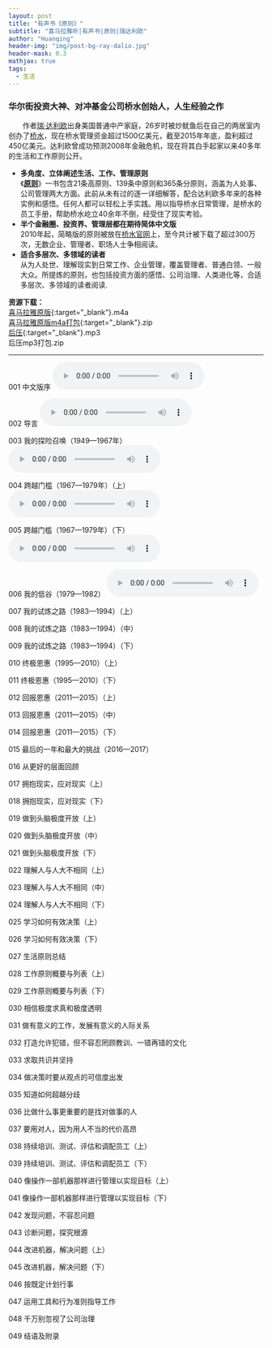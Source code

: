 ```yaml
---
layout: post
title: "有声书《原则》"
subtitle: "喜马拉雅听|有声书|原则|瑞达利欧"
author: "Huanqing"
header-img: "img/post-bg-ray-dalio.jpg"
header-mask: 0.3
mathjax: true
tags:
  - 生活
---
```


### 华尔街投资大神、对冲基金公司桥水创始人，人生经验之作  
　　作者[瑞·达利欧](https://en.wikipedia.org/wiki/Ray_Dalio)出身美国普通中产家庭，26岁时被炒鱿鱼后在自己的两居室内创办了[桥水](https://en.wikipedia.org/wiki/Bridgewater_Associates)，现在桥水管理资金超过1500亿美元，截至2015年年底，盈利超过450亿美元。达利欧曾成功预测2008年金融危机，现在将其白手起家以来40多年的生活和工作原则公开。

- **多角度、立体阐述生活、工作、管理原则**  
《**[原则](https://www.principles.com/)**》一书包含21条高原则、139条中原则和365条分原则，涵盖为人处事、公司管理两大方面。此前从未有过的逐一详细解答，配合达利欧多年来的各种实例和感悟。任何人都可以轻松上手实践。用以指导桥水日常管理，是桥水的员工手册，帮助桥水屹立40余年不倒，经受住了现实考验。
- **半个金融圈、投资界、管理层都在期待简体中文版**  
2010年起，简略版的原则被放在[桥水官网](https://www.bridgewater.com/)上，至今共计被下载了超过300万次，无数企业、管理者、职场人士争相阅读。
- **适合多层次、多领域的读者**  
从为人处世、理解现实到日常工作、企业管理，覆盖管理者、普通白领、一般大众。所提炼的原则，也包括投资方面的感悟、公司治理、人类进化等，合适多层次、多领域的读者阅读.   

**资源下载：**  
[喜马拉雅原版](https://eduinhk-my.sharepoint.com/:f:/g/personal/huanqing_eduinhk_onmicrosoft_com/EvSBUimSgqNGjQeO9rMe3rEB3SE9EUyodImlXOlzeL7U4A?e=fEvwem){:target="_blank"}.m4a  
[喜马拉雅原版m4a打包](https://eduinhk-my.sharepoint.com/personal/huanqing_eduinhk_onmicrosoft_com/Documents/share/ximalaya/principles/PRINCIPLESm4a.zip){:target="_blank"}.zip  
[后压](https://eduinhk-my.sharepoint.com/:f:/g/personal/huanqing_eduinhk_onmicrosoft_com/Eqz8fW0pNjxCj43Teg39cEcBU9kjhdO5ottD2PYMMK3Zww?e=Vu2f3s){:target="_blank"}.mp3  
后压mp3打包.zip  

------


001 中文版序
<audio src="https://sz.btfs.mail.ftn.qq.com/ftn_handler/f5fc8d070a03b13a7620731acae8f34d54d70ff3ddd4cd7037778368381d4da99613ff7dad19a28aa5b6922ea01ef582c09680533b240990666e6ec5602afbca?compressed=0&dtype=1&fname=001.mp3" controls="controls">
Your browser does not support the audio tag.
</audio> 


002 导言
<audio src="https://sz.btfs.mail.ftn.qq.com/ftn_handler/3ce030061e22a3038b0ebc1a3bd882a11dbd74f5bd7eaf09abf52aa656866558809f6ee2a4b1de050db5d0bd7864fb9a2f897193fbda7a2003ca60d321377327?compressed=0&dtype=1&fname=002.mp3" controls="controls">
Your browser does not support the audio tag.
</audio> 


003 我的探险召唤（1949—1967年）
<audio src="https://sz.btfs.mail.ftn.qq.com/ftn_handler/e0f76f33ab632059cc8f38242f026cc5cf52b5334f4a2353ac9fd277459f56cde2003864b8052e7ba19d3e25abe25b754922375e4fb71df5f8c3709b84c69f2d?compressed=0&dtype=1&fname=003.mp3" controls="controls">
Your browser does not support the audio tag.
</audio> 


004 跨越门槛（1967—1979年）（上）
<audio src="https://sz.btfs.mail.ftn.qq.com/ftn_handler/6f95c230494316a5866b63e496480404b2b6c1f17463319188c55d772bfec605f49f2eb2571633b103caf7559f06fae4c3e5383ffa967cf99a0e3a0400d61e14?compressed=0&dtype=1&fname=004.mp3" controls="controls">
Your browser does not support the audio tag.
</audio> 


005 跨越门槛（1967—1979年）（下）
<audio src="https://sz.btfs.mail.ftn.qq.com/ftn_handler/6f2410fee4e6fa8ceb92d8a88a55cd3155bde2fe2607c99c211d4c3c0d8a9f4379a3bd5e7872d3f3e9fdcc7b40797f16a078f58a447512d5abaad1911e98c204?compressed=0&dtype=1&fname=005.mp3" controls="controls">
Your browser does not support the audio tag.
</audio> 


006 我的低谷（1979—1982）
<audio src="https://sz.btfs.mail.ftn.qq.com/ftn_handler/abc3e25bba8ba8f15a286d51782d25f7750d0cb21efbd64a1e7af85306458bf4b98dcb777fa31d04a9373b53b83e040bbc38553a326f5a4dbad7bca91002bdc6?compressed=0&dtype=1&fname=006.mp3" controls="controls">
Your browser does not support the audio tag.
</audio> 


007 我的试炼之路（1983—1994）（上）

008 我的试炼之路（1983—1994）（中）

009 我的试炼之路（1983—1994）（下）

010 终极恩惠（1995—2010）（上）

011 终极恩惠（1995—2010）（下）

012 回报恩惠（2011—2015）（上）

013 回报恩惠（2011—2015）（中）

014 回报恩惠（2011—2015）（下）

015 最后的一年和最大的挑战（2016—2017）

016 从更好的层面回顾

017 拥抱现实，应对现实（上）

018 拥抱现实，应对现实（下）

019 做到头脑极度开放（上）

020 做到头脑极度开放（中）

021 做到头脑极度开放（下）

022 理解人与人大不相同（上）

023 理解人与人大不相同（中）

024 理解人与人大不相同（下）

025 学习如何有效决策（上）

026 学习如何有效决策（下）

027 生活原则总结

028 工作原则概要与列表（上）

029 工作原则概要与列表（下）

030 相信极度求真和极度透明

031 做有意义的工作，发展有意义的人际关系

032 打造允许犯错，但不容忍罔顾教训、一错再错的文化

033 求取共识并坚持

034 做决策时要从观点的可信度出发

035 知道如何超越分歧

036 比做什么事更重要的是找对做事的人

037 要用对人，因为用人不当的代价高昂

038 持续培训、测试、评估和调配员工（上）

039 持续培训、测试、评估和调配员工（下）

040 像操作一部机器那样进行管理以实现目标（上）

041 像操作一部机器那样进行管理以实现目标（下）

042 发现问题，不容忍问题

043 诊断问题，探究根源

044 改进机器，解决问题（上）

045 改进机器，解决问题（下）

046 按既定计划行事

047 运用工具和行为准则指导工作

048 千万别忽视了公司治理

049 结语及附录






